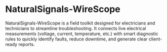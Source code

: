 # NaturalSignals-WireScope
NaturalSignals-WireScope is a field toolkit designed for electricians and technicians to streamline troubleshooting.   It connects live electrical measurements (voltage, current, temperature, etc.) with smart diagnostic rules to quickly identify faults, reduce downtime, and generate clear client-ready reports.
